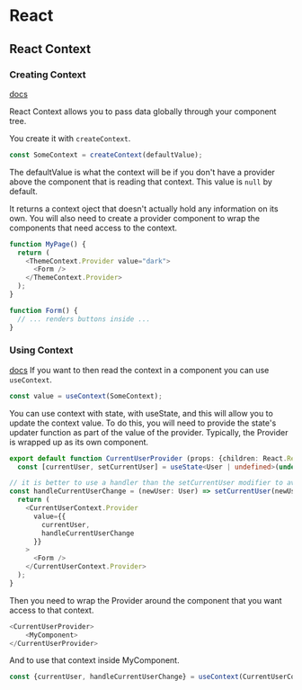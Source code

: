 # React

## React Context

### Creating Context
[docs](https://react.dev/reference/react/createContext)

React Context allows you to pass data globally through your component tree.

You create it with `createContext`.

```typescript
const SomeContext = createContext(defaultValue);
```

The defaultValue is what the context will be if you don't have a provider above the component that is reading that context. This value is `null` by default.

It returns a context oject that doesn't actually hold any information on its own.
You will also need to create a provider component to wrap the components that need access to the context.

```typescript
function MyPage() {
  return (
    <ThemeContext.Provider value="dark">
      <Form />
    </ThemeContext.Provider>
  );
}

function Form() {
  // ... renders buttons inside ...
}
```

### Using Context
[docs](https://react.dev/reference/react/useContext)
If you want to then read the context in a component you can use `useContext`.

```typescript
const value = useContext(SomeContext);
```

You can use context with state, with useState, and this will allow you to update the context value. To do this, you will need to provide the state's updater function as part of the value of the provider.
Typically, the Provider is wrapped up as its own component.

```typescript
export default function CurrentUserProvider (props: {children: React.ReactNode}) {
  const [currentUser, setCurrentUser] = useState<User | undefined>(undefined);

// it is better to use a handler than the setCurrentUser modifier to avoid setting the type as a SetDispatch
const handleCurrentUserChange = (newUser: User) => setCurrentUser(newUser);
  return (
    <CurrentUserContext.Provider
      value={{
        currentUser,
        handleCurrentUserChange
      }}
    >
      <Form />
    </CurrentUserContext.Provider>
  );
}
```

Then you need to wrap the Provider around the component that you want access to that context.
```typescript
<CurrentUserProvider>
    <MyComponent>
</CurrentUserProvider>
```

And to use that context inside MyComponent.

```typescript
const {currentUser, handleCurrentUserChange} = useContext(CurrentUserContext);
```
